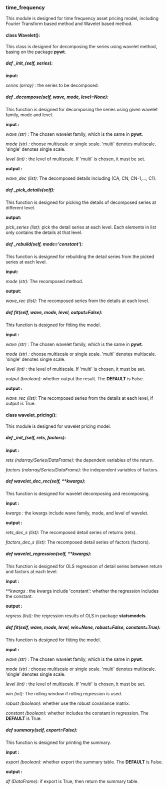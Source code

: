 ### time_frequency

This module is designed for time frequency asset pricing model, including Fourier Transform based method and Wavelet based method.



#### class Wavelet():

This class is designed for decomposing the series using wavelet method, basing on the package  **pywt**.



##### def \__init__(self, series):

**input:** 

*series (array) :* the series to be decomposed.



##### def _decompose(self, wave, mode, level=None):

This function is designed for decomposing the series using given wavelet family, mode and level.

**input :**

*wave (str) :* The chosen wavelet family, which is the same in **pywt**.

*mode (str) :* choose multiscale or single scale. 'multi' denotes multiscale. 'single' denotes single scale.

*level (int) :* the level of multiscale. If 'multi' is chosen, it must be set.

**output :**

*wave_dec (list):* The decomposed details including (CA, CN, CN-1,..., C1).



##### def _pick_details(self):

This function is designed for picking the details of decomposed series at different level.

**output:**

*pick_series (list):* pick the detail series at each level. Each elements in list only contains the details at that level. 



##### def _rebuild(self, mode='constant'):

This function is designed for rebuilding the detail series from the picked series at each level.

**input:**

*mode (str):* The recomposed method.

**output:**

*wave_rec (list):* The recomposed series from the details at each level.



##### def fit(self, wave, mode, level, output=False):

This function is designed for fitting the model.

**input :**

*wave (str) :* The chosen wavelet family, which is the same in **pywt**.

*mode (str) :* choose multiscale or single scale. 'multi' denotes multiscale. 'single' denotes single scale.

*level (int) :* the level of multiscale. If 'multi' is chosen, it must be set.

*output (boolean):* whether output the result. The **DEFAULT** is False.

**output :**

*wave_rec (list):* The recomposed series from the details at each level, if output is True.



#### class wavelet_pricing():

This module is designed for wavelet pricing model.

##### def \__init__(self, rets, factors):

**input :**

*rets (ndarray/Series/DataFrame):* the dependent variables of the return.

*factors (ndarray/Series/DataFrame):* the independent variables of factors.



##### def wavelet_dec_rec(self, **kwargs):

This function is designed for wavelet decomposing and recomposing.

**input :**

*kwargs :* the kwargs include wave family, mode, and level of wavelet.

**output :**

*rets_dec_s (list):* The recomposed detail series of returns (rets).

*factors_dec_s (list):* The recomposed detail series of factors (factors).



##### def wavelet_regression(self, **kwargs):

This function is designed for OLS regression of detail series between return and factors at each level.

**input :**

***kwargs :* the kwargs include 'constant': whether the regression includes the constant.

**output :**

*regress (list):* the regression results of OLS in package **statsmodels**.



##### def fit(self, wave, mode, level, win=None, robust=False, constant=True):

This function is designed for fitting the model.

**input :**

*wave (str) :* The chosen wavelet family, which is the same in **pywt**.

*mode (str) :* choose multiscale or single scale. 'multi' denotes multiscale. 'single' denotes single scale.

*level (int) :* the level of multiscale. If 'multi' is chosen, it must be set.

*win (int):* The rolling window if rolling regression is used.

*robust (boolean):* whether use the robust covariance matrix.

*constant (boolean):* whether includes the constant in regression. The **DEFAULT** is True.



##### def summary(self, export=False):

This function is designed for printing the summary.

**input :**

*export (boolean):* whether export the summary table. The **DEFAULT** is False.

**output :**

*df (DataFrame):* if export is True, then return the summary table. 

